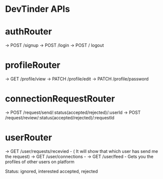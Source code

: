 # DevTinder APIs

# authRouter
-> POST /signup
-> POST /login
-> POST / logout

# profileRouter
-> GET /profile/view
-> PATCH /profile/edit
-> PATCH /profile/password

# connectionRequestRouter
-> POST /request/send/:status(accepted/rejected)/:userId
-> POST /request/review/:status(accepted/rejected)/:requestId

# userRouter
-> GET /user/requests/recevied  -  ( It will show that which user has send me the request)
-> GET /user/connections        - 
-> GET /user/feed - Gets you the profiles of other users on platform

Status: ignored, interested accepted, rejected